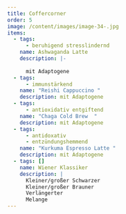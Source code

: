 ```yaml
---
title: Coffercorner
order: 5
image: /content/images/image-34-.jpg
items:
  - tags:
      - beruhigend stresslindernd
    name: Ashwaganda Latte
    description: |-
      
      mit Adaptogene
  - tags:
      - immunstärkend
    name: "Reishi Cappuccino "
    description: mit Adaptogene
  - tags:
      - antioxidativ entgiftend
    name: "Chaga Cold Brew  "
    description: mit Adaptogene
  - tags:
      - antidoxativ
      - entzündungshemmend
    name: "Kurkuma Espresso Latte "
    description: mit Adaptogene
  - tags: []
    name: Wiener Klassiker
    description: |
      Kleiner/großer Schwarzer
      Kleiner/großer Brauner
      Verlängerter
      Melange
---
```

